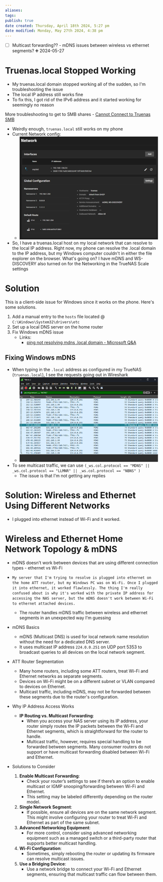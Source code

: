 ```yaml
---
aliases: 
tags: 
publish: true
date created: Thursday, April 18th 2024, 5:27 pm
date modified: Monday, May 27th 2024, 4:38 pm
---
```


- [ ] Multicast forwarding?? - mDNS issues between wireless vs ethernet segments? ➕ 2024-05-27
# Truenas.local Stopped Working
- My truenas.local domain stopped working all of the sudden, so I'm troubleshooting the issue
- The local IP address still works fine
- To fix this, I got rid of the IPv6 address and it started working for seemingly no reason

More troubleshooting to get to SMB shares - [Cannot Connect to Truenas SMB](../Cannot%20Connect%20to%20Truenas%20SMB/Cannot%20Connect%20to%20Truenas%20SMB.md)

- Weirdly enough, `truenas.local` still works on my phone
- Current Network config:
	- ![](IMG-20240527171013552.png)
- So, I have a truenas.local host on my local network that can resolve to the local IP address. Right now, my phone can resolve the .local domain to the IP address, but my Windows computer couldn't in either the file explorer on the browser. What's going on? I have mDNS and WS-DISCOVERY also turned on for the Networking in the TrueNAS Scale settings

# Solution
This is a client-side issue for Windows since it works on the phone.  Here's some solutions.

1. Add a manual entry to the `hosts` file located @ `C:\Windows\System32\drivers\etc`
2. Set up a local DNS server on the home router
3. Fix Windows mDNS issue
	- Links:
		- [ping not resolving mdns .local domain - Microsoft Q&A](https://learn.microsoft.com/en-us/answers/questions/864012/ping-not-resolving-mdns-local-domain) 

## Fixing Windows mDNS
- When typing in the `.local` address as configured in my TrueNAS (`truenas.local`), I see the requests going out in Wireshark
	- ![](IMG-20240527171013647.png)
- To see multicast traffic, we can use `(_ws.col.protocol == "MDNS" || _ws.col.protocol == "LLMNR" || _ws.col.protocol == "NBNS" )`
	- The issue is that I'm not getting any replies
# Solution: Wireless and Ethernet Using Different Networks
- I plugged into ethernet instead of Wi-Fi and it worked.

# Wireless and Ethernet Home Network Topology & mDNS
- mDNS doesn't work between devices that are using different connection types - ethernet vs Wi-Fi 
- `My server that I'm trying to resolve is plugged into ethernet on the home ATT router, but my Windows PC was on Wi-Fi. Once I plugged it into ethernet, it worked flawlessly. The thing I'm really confused about is why it's worked with the private IP address for accessing the NAS server, but the mDNS doesn't work between Wi-Fi to ethernet attached devices.`
	- The router handles mDNS traffic between wireless and ethernet segments in an unexpected way I'm guessing

- mDNS Basics
	- mDNS (Multicast DNS) is used for local network name resolution without the need for a dedicated DNS server.
	- It uses multicast IP address `224.0.0.251` on UDP port 5353 to broadcast queries to all devices on the local network segment.
- ATT Router Segmentation
	- Many home routers, including some ATT routers, treat Wi-Fi and Ethernet networks as separate segments.
	- Devices on Wi-Fi might be on a different subnet or VLAN compared to devices on Ethernet.
	- Multicast traffic, including mDNS, may not be forwarded between these segments due to the router's configuration.
- Why IP Address Access Works
	- **IP Routing vs. Multicast Forwarding**:
	    - When you access your NAS server using its IP address, your router simply routes the IP packets between the Wi-Fi and Ethernet segments, which is straightforward for the router to handle.
	    - Multicast traffic, however, requires special handling to be forwarded between segments. Many consumer routers do not support or have multicast forwarding disabled between Wi-Fi and Ethernet.
- Solutions to Consider
	1. **Enable Multicast Forwarding**:
	    - Check your router’s settings to see if there’s an option to enable multicast or IGMP snooping/forwarding between Wi-Fi and Ethernet.
	    - This setting may be labeled differently depending on the router model.
	2. **Single Network Segment**:
	    - If possible, ensure all devices are on the same network segment. This might involve configuring your router to treat Wi-Fi and Ethernet as part of the same subnet.
	3. **Advanced Networking Equipment**:
	    - For more control, consider using advanced networking equipment such as a managed switch or a third-party router that supports better multicast handling.
	4. **Wi-Fi Configuration**:
	    - Sometimes, simply rebooting the router or updating its firmware can resolve multicast issues.
	5. **Use a Bridging Device**:
	    - Use a network bridge to connect your Wi-Fi and Ethernet segments, ensuring that multicast traffic can flow between them.